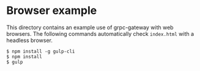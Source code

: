 # Browser example

This directory contains an example use of grpc-gateway with web browsers.
The following commands automatically check `index.html` with a headless browser.

```shell-session
$ npm install -g gulp-cli
$ npm install
$ gulp
```
